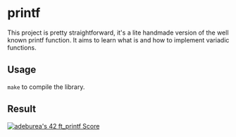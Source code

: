 # printf

This project is pretty straightforward, it's a lite handmade version of the well known printf function. It aims to learn what is and how to implement variadic functions.

## Usage

```make``` to compile the library.

## Result

[![adeburea's 42 ft_printf Score](https://badge42.vercel.app/api/v2/cl3ygf7am006909mh302q796e/project/2040738)](https://github.com/JaeSeoKim/badge42)
